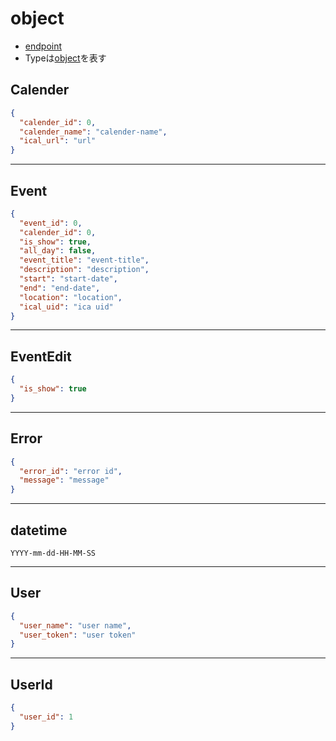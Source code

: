 # object

* [endpoint](endpoint.md)
* Typeは[object](object.md)を表す

## Calender

```json
{
  "calender_id": 0,
  "calender_name": "calender-name",
  "ical_url": "url"
}
```

***

## Event

```json
{
  "event_id": 0,
  "calender_id": 0,
  "is_show": true,
  "all_day": false,
  "event_title": "event-title",
  "description": "description",
  "start": "start-date",
  "end": "end-date",
  "location": "location",
  "ical_uid": "ica uid"
}
```

***

## EventEdit

```json
{
  "is_show": true
}
```

***

## Error

```json
{
  "error_id": "error id",
  "message": "message"
}
```

***

## datetime

```
YYYY-mm-dd-HH-MM-SS
```

***

## User

```json
{
  "user_name": "user name",
  "user_token": "user token"
}
```

***

## UserId

```json
{
  "user_id": 1
}
```


